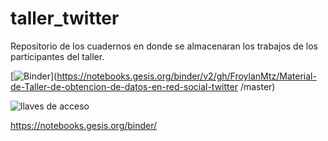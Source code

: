 # taller_twitter
Repositorio de los cuadernos en donde se almacenaran los trabajos de los participantes del taller.

[![Binder](https://notebooks.gesis.org/binder/badge_logo.svg)](https://notebooks.gesis.org/binder/v2/gh/FroylanMtz/Material-de-Taller-de-obtencion-de-datos-en-red-social-twitter /master)

![llaves de acceso](https://github.com/FroylanMtz/taller_twitter/blob/master/keys.PNG)


https://notebooks.gesis.org/binder/
